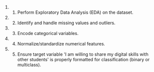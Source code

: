 1. 1. Perform Exploratory Data Analysis (EDA) on the dataset.
2. 2. Identify and handle missing values and outliers.
3. 3. Encode categorical variables.
4. 4. Normalize/standardize numerical features.
5. 5. Ensure target variable 'I am willing to share my digital skills with other students' is properly formatted for classification (binary or multiclass).
